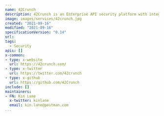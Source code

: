 ```yaml
---
name: 42Crunch
description: 42Crunch is an Enterprise API security platform with integrated services, including an API firewall, to discover and remediate API security vulnerabilities.
image: images/services/42crunch.jpg
created: "2021-09-16"
modified: "2021-09-16"
specificationVersion: "0.14"
url: 
tags:
  - Security
apis: []
x-common:
- type: x-website
  url: https://42crunch.com/
- type: x-twitter
  url: https://twitter.com/42crunch
- type: x-github
  url: https://github.com/42Crunch 
include: []
maintainers:
- FN: Kin Lane
  x-twitter: kinlane
  email: kin.lane@postman.com
...
```

